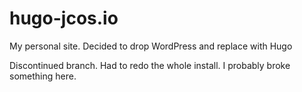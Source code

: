 # hugo-jcos.io
My personal site. Decided to drop WordPress and replace with Hugo

Discontinued branch.
Had to redo the whole install.
I probably broke something here.
